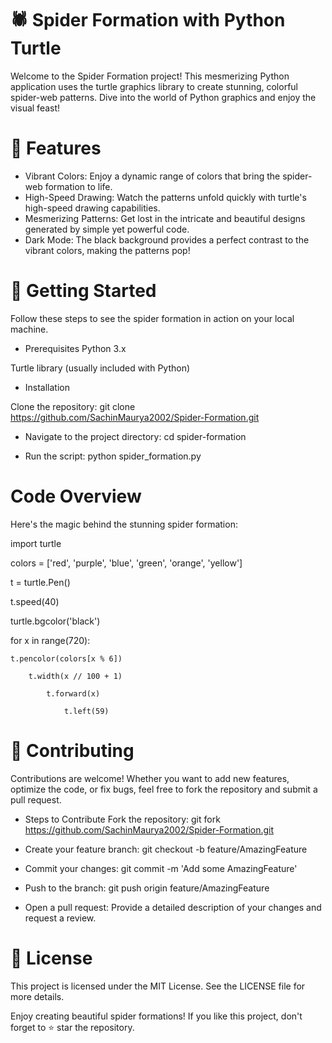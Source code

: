 # 🕷️ Spider Formation with Python Turtle
Welcome to the Spider Formation project! This mesmerizing Python application uses the turtle graphics library to create stunning, colorful spider-web patterns. Dive into the world of Python graphics and enjoy the visual feast!

# 🌟 Features
- Vibrant Colors: 
Enjoy a dynamic range of colors that bring the spider-web formation to life.
- High-Speed Drawing: 
Watch the patterns unfold quickly with turtle's high-speed drawing capabilities.
- Mesmerizing Patterns: 
Get lost in the intricate and beautiful designs generated by simple yet powerful code.
- Dark Mode: 
The black background provides a perfect contrast to the vibrant colors, making the patterns pop!

# 🚀 Getting Started
Follow these steps to see the spider formation in action on your local machine.

- Prerequisites
Python 3.x

Turtle library (usually included with Python)

- Installation

Clone the repository:
git clone https://github.com/SachinMaurya2002/Spider-Formation.git

- Navigate to the project directory:
cd spider-formation

- Run the script:
python spider_formation.py

# Code Overview

Here's the magic behind the stunning spider formation:

import turtle

colors = ['red', 'purple', 'blue', 'green', 'orange', 'yellow']

t = turtle.Pen()

t.speed(40)

turtle.bgcolor('black')


for x in range(720):

    t.pencolor(colors[x % 6])

        t.width(x // 100 + 1)

            t.forward(x)

                t.left(59)

# 🤝 Contributing

Contributions are welcome! Whether you want to add new features, optimize the code, or fix bugs, feel free to fork the repository and submit a pull request.

- Steps to Contribute
Fork the repository:
git fork https://github.com/SachinMaurya2002/Spider-Formation.git
                
- Create your feature branch:
git checkout -b feature/AmazingFeature

- Commit your changes:
git commit -m 'Add some AmazingFeature'
- Push to the branch:
git push origin feature/AmazingFeature
- Open a pull request: 
Provide a detailed description of your changes and request a review.

# 📄 License
This project is licensed under the MIT License. See the LICENSE file for more details.

Enjoy creating beautiful spider formations! If you like this project, don't forget to ⭐ star the repository.

